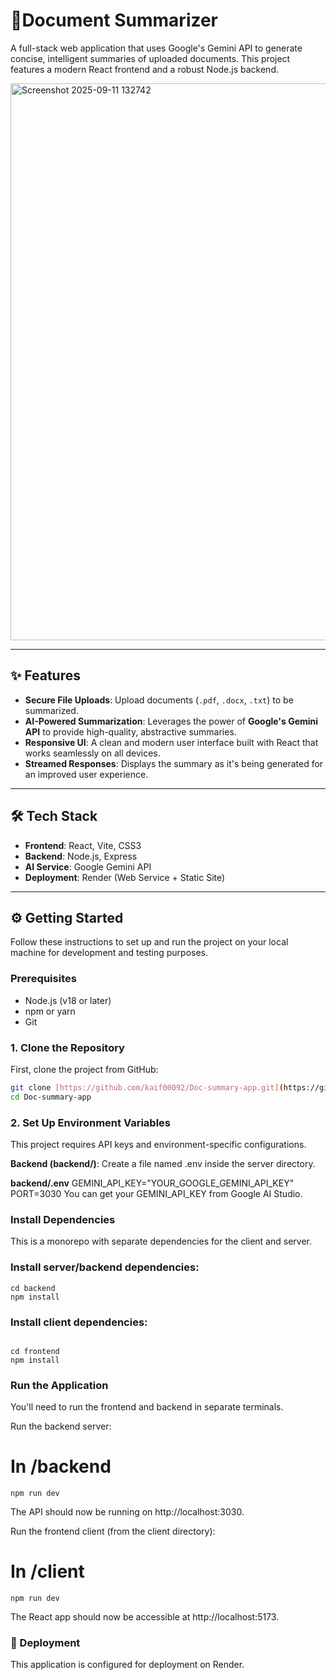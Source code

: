 

# 📄Document Summarizer

A full-stack web application that uses Google's Gemini API to generate concise, intelligent summaries of uploaded documents. This project features a modern React frontend and a robust Node.js backend.

<img width="833" height="891" alt="Screenshot 2025-09-11 132742" src="https://github.com/user-attachments/assets/132c17c4-c7e9-4a1a-b499-9627157c639f" />

---

## ✨ Features

- **Secure File Uploads**: Upload documents (`.pdf`, `.docx`, `.txt`) to be summarized.
- **AI-Powered Summarization**: Leverages the power of **Google's Gemini API** to provide high-quality, abstractive summaries.
- **Responsive UI**: A clean and modern user interface built with React that works seamlessly on all devices.
- **Streamed Responses**: Displays the summary as it's being generated for an improved user experience.

***

## 🛠️ Tech Stack

- **Frontend**: React, Vite, CSS3
- **Backend**: Node.js, Express
- **AI Service**: Google Gemini API
- **Deployment**: Render (Web Service + Static Site)

***

## ⚙️ Getting Started

Follow these instructions to set up and run the project on your local machine for development and testing purposes.

### Prerequisites

- Node.js (v18 or later)
- npm or yarn
- Git

### 1. Clone the Repository

First, clone the project from GitHub:
```bash
git clone [https://github.com/kaif00092/Doc-summary-app.git](https://github.com/kaif00092/Doc-summary-app/.git)
cd Doc-summary-app

```
### 2. Set Up Environment Variables
This project requires API keys and environment-specific configurations.

**Backend (backend/)**: Create a file named .env inside the server directory.

**backend/.env**
GEMINI_API_KEY="YOUR_GOOGLE_GEMINI_API_KEY"
PORT=3030
You can get your GEMINI_API_KEY from Google AI Studio.

### Install Dependencies
This is a monorepo with separate dependencies for the client and server.

### Install server/backend dependencies:
```
cd backend
npm install
```
### Install client dependencies:

```

cd frontend
npm install
```
### Run the Application
You'll need to run the frontend and backend in separate terminals.

Run the backend server:

# In /backend
```
npm run dev
```
The API should now be running on http://localhost:3030.

Run the frontend client (from the client directory):

# In /client
```
npm run dev
```
The React app should now be accessible at http://localhost:5173.

### 🚀 Deployment
This application is configured for deployment on Render.
